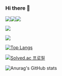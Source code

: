 ### Hi there 👋



<a href="[버튼을 눌렀을 때 이동할 링크](https://github.com/nnuoyos/Python.git)" target="_blank"><img src="https://img.shields.io/badge/Python-3776AB?style=flat&logo=appveyor&logo=pythonColor=3776AB"/></a><a href="[버튼을 눌렀을 때 이동할 링크](https://github.com/nnuoyos/html-css-JS-.git)" target="_blank"><img src="https://img.shields.io/badge/JS-F7DF1E?style=flat&logo=appveyor&logo=pythonColor=F7DF1E"/></a><a href="[버튼을 눌렀을 때 이동할 링크](https://github.com/nnuoyos/html-css-JS-.git)" target="_blank"><img src="https://img.shields.io/badge/HTML-E34F26?style=flat&logo=appveyor&logo=pythonColor=E34F26"/></a>

</a><a href="[버튼을 눌렀을 때 이동할 링크](https://github.com/nnuoyos/html-css-JS-.git)" target="_blank"><img src="https://img.shields.io/badge/JQuery-0769AD?style=flat&logo=appveyor&logo=pythonColor=0769AD"/></a>

</a><a href="[버튼을 눌렀을 때 이동할 링크](https://github.com/nnuoyos/html-css-JS-.git)" target="_blank"><img src="https://img.shields.io/badge/C-A8B9CC?style=flat&logo=appveyor&logo=pythonColor=A8B9CC"/></a>


[![Top Langs](https://github-readme-stats.vercel.app/api/top-langs/?username=nnuoyos&layout=compact&theme=본인이선택한테마명&langs_count=7)](https://github.com/anuraghazra/github-readme-stats)

[![Solved.ac 프로필](http://mazassumnida.wtf/api/v2/generate_badge?boj=ssoyyoung)](https://solved.ac/ssoyyoung)

![Anurag's GitHub stats](https://github-readme-stats.vercel.app/api?username=nnuoyos&show_icons=true&theme=radical)

<!--


<a href="버튼을 눌렀을 때 이동할 링크" target="_blank"><img src="https://img.shields.io/badge/뱃지레이블-배경색?style=뱃지모양&logo=로고&logoColor=로고색상"/></a>


**nnuoyos/nnuoyos** is a ✨ _special_ ✨ repository because its `README.md` (this file) appears on your GitHub profile.

Here are some ideas to get you started:

- 🔭 I’m currently working on ...
- 🌱 I’m currently learning ...
- 👯 I’m looking to collaborate on ...
- 🤔 I’m looking for help with ...
- 💬 Ask me about ...
- 📫 How to reach me: ...
- 😄 Pronouns: ...
- ⚡ Fun fact: ...
-->
